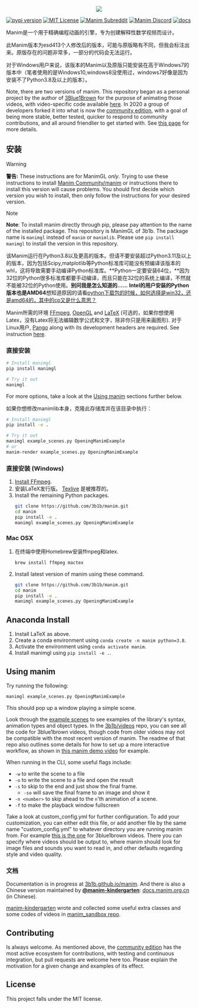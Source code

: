 <p align="center">
    <a href="https://github.com/3b1b/manim">
        <img src="https://raw.githubusercontent.com/3b1b/manim/master/logo/cropped.png">
    </a>
</p>

[![pypi version](https://img.shields.io/pypi/v/manimgl?logo=pypi)](https://pypi.org/project/manimgl/)
[![MIT License](https://img.shields.io/badge/license-MIT-blue.svg?style=flat)](http://choosealicense.com/licenses/mit/)
[![Manim Subreddit](https://img.shields.io/reddit/subreddit-subscribers/manim.svg?color=ff4301&label=reddit&logo=reddit)](https://www.reddit.com/r/manim/)
[![Manim Discord](https://img.shields.io/discord/581738731934056449.svg?label=discord&logo=discord)](https://discord.com/invite/bYCyhM9Kz2)
[![docs](https://github.com/3b1b/manim/workflows/docs/badge.svg)](https://3b1b.github.io/manim/)

Manim是一个用于精确编程动画的引擎，专为创建解释性数学视频而设计。



此Manim版本为esd413个人修改后的版本，可能与原版略有不同，但我会标注出来。原版存在的问题非常多，一部分的代码会无法运行。

对于Windows用户来说，该版本的Manim以及原版只能安装在高于Windows7的版本中（笔者使用的是Windows10,windows8没使用过，windows7好像是因为安装不了Python3.8及以上的版本）。

Note, there are two versions of manim.  This repository began as a personal project by the author of [3Blue1Brown](https://www.3blue1brown.com/) for the purpose of animating those videos, with video-specific code available [here](https://github.com/3b1b/videos).  In 2020 a group of developers forked it into what is now the [community edition](https://github.com/ManimCommunity/manim/), with a goal of being more stable, better tested, quicker to respond to community contributions, and all around friendlier to get started with. See [this page](https://docs.manim.community/en/stable/faq/installation.html#different-versions) for more details.

## 安装
> [!Warning]
> **警告:** These instructions are for ManimGL _only_. Trying to use these instructions to install [Manim Community/manim](https://github.com/ManimCommunity/manim) or instructions there to install this version will cause problems. You should first decide which version you wish to install, then only follow the instructions for your desired version.

> [!Note]
> **Note**: To install manim directly through pip, please pay attention to the name of the installed package. This repository is ManimGL of 3b1b. The package name is `manimgl` instead of `manim` or `manimlib`. Please use `pip install manimgl` to install the version in this repository.

该Manim运行在Python3.8以及更高的版本。但请不要安装超过Python3.11及以上的版本，因为包括Scipy,matplotlib等Python标准库可能没有预编译该版本的whl，这将导致需要手动编译Python标准库。**Python一定要安装64位，**因为32位的Python很多标准库都要手动编译，而且只能在32位的系统上编译，不然就不能被32位的Python使用。**别问我是怎么知道的......** **Intel的用户安装的Python版本也是AMD64**想知道原因的请看[python下载包的时候，如何选择是win32，还是amd64的，其中的cp又是什么意思？](https://blog.csdn.net/qq_35889860/article/details/103269569)


Manim所需的环境 [FFmpeg](https://ffmpeg.org/), [OpenGL](https://www.opengl.org/) and [LaTeX](https://www.latex-project.org) (可选的，如果你想使用Latex，没有Latex将无法编辑数学公式和文字，除非你只是用来画图形).
对于Linux用户, [Pango](https://pango.gnome.org) along with its development headers are required. See instruction [here](https://github.com/ManimCommunity/ManimPango#building).


### 直接安装

```sh
# Install manimgl
pip install manimgl

# Try it out
manimgl
```

For more options, take a look at the [Using manim](#using-manim) sections further below.


如果你想修改manimlib本身，克隆此存储库并在该目录中执行：

```sh
# Install manimgl
pip install -e .

# Try it out
manimgl example_scenes.py OpeningManimExample
# or
manim-render example_scenes.py OpeningManimExample
```

### 直接安装 (Windows) 

1. [Install FFmpeg](https://www.wikihow.com/Install-FFmpeg-on-Windows).
2. 安装LaTeX发行版。 [Texlive](https://mirrors.tuna.tsinghua.edu.cn/CTAN/systems/texlive/Images/) 是被推荐的。
3. Install the remaining Python packages.
    ```sh
    git clone https://github.com/3b1b/manim.git
    cd manim
    pip install -e .
    manimgl example_scenes.py OpeningManimExample
    ```

### Mac OSX

1. 在终端中使用Homebrew安装ffmpeg和latex.
    ```sh
    brew install ffmpeg mactex
    ```
   
2. Install latest version of manim using these command.
    ```sh
    git clone https://github.com/3b1b/manim.git
    cd manim
    pip install -e .
    manimgl example_scenes.py OpeningManimExample
    ```

## Anaconda Install

1. Install LaTeX as above.
2. Create a conda environment using `conda create -n manim python=3.8`.
3. Activate the environment using `conda activate manim`.
4. Install manimgl using `pip install -e .`.


## Using manim
Try running the following:
```sh
manimgl example_scenes.py OpeningManimExample
```
This should pop up a window playing a simple scene.

Look through the [example scenes](https://3b1b.github.io/manim/getting_started/example_scenes.html) to see examples of the library's syntax, animation types and object types. In the [3b1b/videos](https://github.com/3b1b/videos) repo, you can see all the code for 3blue1brown videos, though code from older videos may not be compatible with the most recent version of manim. The readme of that repo also outlines some details for how to set up a more interactive workflow, as shown in [this manim demo video](https://www.youtube.com/watch?v=rbu7Zu5X1zI) for example.

When running in the CLI, some useful flags include:
* `-w` to write the scene to a file
* `-o` to write the scene to a file and open the result
* `-s` to skip to the end and just show the final frame.
    * `-so` will save the final frame to an image and show it
* `-n <number>` to skip ahead to the `n`'th animation of a scene.
* `-f` to make the playback window fullscreen

Take a look at custom_config.yml for further configuration.  To add your customization, you can either edit this file, or add another file by the same name "custom_config.yml" to whatever directory you are running manim from.  For example [this is the one](https://github.com/3b1b/videos/blob/master/custom_config.yml) for 3blue1brown videos.  There you can specify where videos should be output to, where manim should look for image files and sounds you want to read in, and other defaults regarding style and video quality.

### 文档
Documentation is in progress at [3b1b.github.io/manim](https://3b1b.github.io/manim/). And there is also a Chinese version maintained by [**@manim-kindergarten**](https://manim.org.cn): [docs.manim.org.cn](https://docs.manim.org.cn/) (in Chinese).

[manim-kindergarten](https://github.com/manim-kindergarten/) wrote and collected some useful extra classes and some codes of videos in [manim_sandbox repo](https://github.com/manim-kindergarten/manim_sandbox).


## Contributing
Is always welcome.  As mentioned above, the [community edition](https://github.com/ManimCommunity/manim) has the most active ecosystem for contributions, with testing and continuous integration, but pull requests are welcome here too.  Please explain the motivation for a given change and examples of its effect.


## License
This project falls under the MIT license.
